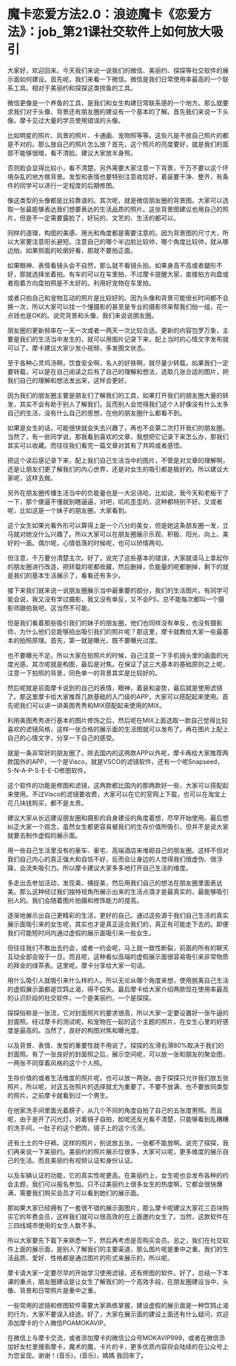 # 魔卡恋爱方法2.0：浪迹魔卡《恋爱方法》：job_第21课社交软件上如何放大吸引

大家好，欢迎回来。今天我们来说一说我们的微信、美丽约、探探等社交软件的展示面如何建设。首先呢，我们来看一下微信。微信是我们日常使用率最高的一个联系工具。相对于美丽约和探探这类捞鱼的工具。

微信更像是一个养鱼的工具，是我们和女生构建日常联系感的一个地方。那么就要求我们对于头像、背景还有朋友圈的建设有一个基本的了解。首先我们来说一下头像。摩卡见过大量的学员使用错误的头像。

比如明星的照片、风景的照片、卡通画、宠物照等等。这些凡是不放自己照片的都是不对的。那么放自己的照片怎么放？首先，这个照片的亮度要好，就是我们的面部不能够很暗，看不清脸。建议大家放半身照。

否则脸会显得比较小，看不清楚。另外需要大家注意一下背景，千万不要以这个环境杂乱的地方做背景。发型和表情也要特别注意收拾好，着装要干净、整齐，有条件的同学可以进行一定程度的后期修图。

像这类型的头像都是比较靠谱的。其次呢，就是微信朋友圈的背景图。大家可以选取一张最能够表达我们想要表达的生活品质的照片。这张背景图建议也用自己的照片，但是不一定需要露脸了，好玩的、文艺的、生活的都可以。

同样的道理，构图的美感、用光和角度都是需要注意的。因为背景图的尺寸大，所以大家要注意阳长避短。注意自己的哪个半边脸比较帅，哪个角度比较帅，就从哪边拍。如果侧面的轮廓好看，那就不要拍正面。

如果眼神、表情看镜头会不自然，那么就不看镜头拍。如果身高不高或者腿形不好，那就选择坐着拍。有车的可以在车里拍，不过摩卡提醒大家，直接拍方向盘或者抱着方向盘拍照是不太好的。利用好宠物在车里拍。

或者只拍自己和宠物互动的照片是比较好的。因为头像和背景可能很长时间都不会换一次，所以大家可以找一个懂摄影的甚至是专业的摄影师来帮我们拍一组，花一点钱也是OK的。说完背景和头像，我们来说说朋友圈。

朋友圈的更新频率在一天一次或者一两天一次比较合适。更新的内容包罗万象，主要是我们的生活当中发生的，就可以用图片记录下来，配上当时的心情文字发布就可以了。摩卡建议大家少发小视频，多发图文状态。

至于各种心灵鸡汤啊，饮食安全啊，名人的好铁啊，就尽量少转载。如果我们一定要转载，可以是在自己阅读之后有了自己的理解和想法，选取几张合适的图片，把我们自己的理解和想法发出来，这样会更好。

因为我们的朋友圈主要是朋友们了解我们的工具，如果打开我们的朋友圈大量的转发，其实不会有助于别人了解我们，反而别人会觉得我们这个人好像没有什么太多自己的生活，没有什么自己的思想，在他的朋友圈什么都看不到。

如果是女生的话，可能很快就会失去兴趣了，再也不会第二次打开我们的朋友圈。当然了，有一些同学说，那我看到喜欢的文章，我想把它记录下来怎么办，那我们其实可以收藏。而往往我们看完一篇文章对其有了共鸣或者感悟。

把这个读后感记录下来，配上我们自己生活当中的图片，不管是对文章的理解啊，还是让朋友们更了解我们的内心世界，还是对女生的吸引都是极好的。所以建议大家呢，这样去做。

另外在朋友圈传播生活当中的负能量也是一大忌讳哈，比如说，我今天和老板干了一下，那个傻逼不懂就别瞎逼逼，对吧，叽叽歪歪的，这种都特别不好。又或者呢，比如这是一个妹子的朋友圈，大家看到。

这个女生如果光看外形可以算得上是一个八分的美女，但是她这条朋友圈一发，立马就对她没什么兴趣了。所以大家可以在朋友圈展示乐观、积极、阳光、向上、美好的一面。偶尔呢，心情低落的时候呢，也可以矫情两句。

但注意，千万要分清楚主次。好了，说完了这些基本的错误，大家就请马上拿起你的朋友圈进行改造，把转载的呢都收藏，然后删掉，负能量的呢都删掉，剩下的就是我们的基本生活展示了，看看还有多少。

接下来我们就来说一说朋友圈展示当中最重要的部分，我们的生活图片。有同学可能会说，我又没有学过摄影，我又没有单反，又不会PS，总不能每次都叫一个摄影师跟拍我吧，这当然不可能。

但是我们看着那些吸引我们的妹子的朋友圈，他们也同样没有单反，也没有摄影师，为什么他们总能够拍出吸引我们的照片呢？那这里，摩卡就教给大家一些最基本的拍照原理。首先，第一就是曝光，既不要曝光过度。

也不要曝光不足。所以大家在拍照片的时候，自己注意一下手机镜头里的画面的光度光感。其次呢就是构图，最后是对焦。在保证了这三大基本的基础原则之上呢，注意一下拍照的背景，同色单一的背景其实是比较好的。

然后呢就是前面摩卡说到的自己的表情，眼神，着装和姿势，最后就是使用滤镜了。那这里摩卡给大家推荐几款基础的入门级的APP，大家可以搭配起来使用。首先呢我们可以讲一讲美图秀秀和MIX搭配起来使用的MIX。

利用美图秀秀进行基本的图片修饰之后，然后呢在MIX上面选取一款自己觉得比较喜欢的滤镜风格，这样一张合格的展示面的生活图就可以发布了。再在图片上配上自己的心情文字，分享一下自己的感受。

就是一条非常好的朋友圈了。除去国内的这两款APP以外呢，摩卡再给大家推荐两款国外的APP，一个是Visco，就是VSCO的滤镜软件，还有一个呢Snapseed，S-N-A-P-S-E-E-D修图软件。

这个软件的功能是修图和滤镜，这两款都比国内的那两款好一些，大家可以搭配起来使用。不过Visco的滤镜要收费，大家可以在它的官网上下载，也可以在淘宝上花几块钱购买，都不是太贵。

建议大家从长远建设朋友圈和摄影的自身建设的角度着想，尽早开始使用。最后想纠正大家一个观念，虽然女生都更容易被我们的生存价值所吸引，但并不是说大家就要去制作虚假的展示面。

用一些自己生活里没有的豪车、豪宅、高端酒店来堆砌自己的朋友圈。这样不但对我们自己内心的真正强大和自信不好，反而会让身边的人觉得我们很虚伪、很浮躁，会流失吸引力。所以摩卡建议大家多多地打开自己生活的维度。

多走出去参加活动，发现美、捕捉美，然后用我们自己的想法在朋友圈里面表达美。那么这种经过我们独特视角所展示出来的生活点滴才是最真实的，最能够吸引别人的。我们会随着图片拍摄和修饰能力的提高。

逐渐地展示出自己更精彩的生活，更好的自己。通过这些源于我们自己生活的真实展示面吸引来的女生呢，其实也才是真正适合我们的，真正有可能走下去的。即便我们可能短时间内通过虚假的展示面吸引来一些女生。

但往往我们不敢出去约会，或者一约会呢，马上就一致性断裂，前面的所有的聊天互动全部会毁于一旦。而且呢，这种看似高端的虚假展示面很容易吸引来非常物质的拜金的绿茶表。这里呢，摩卡分享给大家一句话。

用什么吸引人就吸引来什么样的人。所以无论从哪个角度来想，使用脱离自己生活的虚假展示面都是饮鸩止渴，得不偿失。最后摩卡给大家介绍两款现在使用率最高的认识阶段的社交软件，一个是美丽约，一个是探探。

探探俗称是一张流，它对封面照片的要求很高，所以大家一定要设置好一张牛逼的封面照。经过摩卡的测试呢，和宠物在一起的这个主题的照片，在女生心里的好感度是最高的。当然了，良好的构图对焦和曝光度。

以及背景、表情、发型的重要性就不用说了。探探的左滑右滑80%取决于我们的封面照。有了一张良好的封面照之后，展示空间呢，可以放一张和朋友的聚会图，一两张不同穿着风格的这个个人照。

生存价值的或者生活维度的照片呢，也可以放一两张。由于探探只允许我们放五张照片，所以呢，对这五张照片的选择就尤为重要了。不要不放满，也不要放同类型的照片。之前摩卡就看到过一个男生。

在他家洗手间里面光着膀子，从几个不同的角度自拍了自己的五张度男照。而且呢，由于是开了闪光灯，对着镜子自拍，脸呢还反光看不清楚，只能够看到乱糟糟的洗手间，一肚子的这个肥肉，镜子上的这个污渍。

还有土土的牛仔裤。这样的照片，别说放五张，一张都不能放啊。说完了探探，我们再来说一下美丽约。美丽约的照片展示位很多，大家可以呢，更多维度的展示自己的生活。而且美丽约有视频认证和身份认证。

以及车辆认证的功能，它的真实性呢更高。在美丽约上，女生呢也会发布各种的约会主题，我们可以报名参加。只不过美丽约上很多女生的热度啊，它都会很快爆满，需要我们购买会员才可以看到她们的展示面。

那如果大家已经拥有了一套很不错的展示面图片，那么摩卡呢建议大家花三百块购买它的年费会员，这样我们就可以很高效的在上面邀约女生了。当然，这款软件在三四线城市使用的女生人数不多。

所以大家要先下载下来熟悉一下，然后再考虑是否购买会员。总之，我们在社交软件上面的展示面，是别人了解我们的主要渠道，那么图片呢是重中之重。我们的生活品质、爱好、性格都是通过图片的形式来展示的，所以呢。

摩卡请大家一定要尽早的开始学习使用滤镜，还有修图的软件。好了，总结一下本课的重点，朋友圈建设是让女生了解我们的一个高效手段，在朋友圈建设当中，头像、背景和日常照片是重中之重。

一些常用的滤镜和修图软件需要大家熟练掌握，建设虚假的展示面是一种饮鸩止渴的行为，大家不要误入歧途。好了，大家在展示面的建设上面还有什么疑问，欢迎添加摩卡的个人微信POAMOKAVIP。

在微信上与摩卡交流，或者添加摩卡的微信公众号MOKAVIP999，或者在微信添加好友栏里搜索摩卡，魔术的魔，卡片的卡，更多优质内容将会陆续的在公众号上为您呈现。谢谢！(音乐)，(音乐)，媽媽 我回來了。

